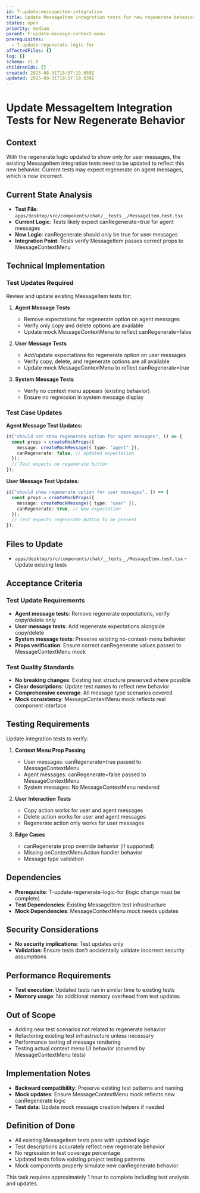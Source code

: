 ```yaml
---
id: T-update-messageitem-integration
title: Update MessageItem integration tests for new regenerate behavior
status: open
priority: medium
parent: F-update-message-context-menu
prerequisites:
  - T-update-regenerate-logic-for
affectedFiles: {}
log: []
schema: v1.0
childrenIds: []
created: 2025-08-31T18:57:19.659Z
updated: 2025-08-31T18:57:19.659Z
---
```


# Update MessageItem Integration Tests for New Regenerate Behavior

## Context

With the regenerate logic updated to show only for user messages, the existing MessageItem integration tests need to be updated to reflect this new behavior. Current tests may expect regenerate on agent messages, which is now incorrect.

## Current State Analysis

- **Test File**: `apps/desktop/src/components/chat/__tests__/MessageItem.test.tsx`
- **Current Logic**: Tests likely expect canRegenerate=true for agent messages
- **New Logic**: canRegenerate should only be true for user messages
- **Integration Point**: Tests verify MessageItem passes correct props to MessageContextMenu

## Technical Implementation

### Test Updates Required

Review and update existing MessageItem tests for:

1. **Agent Message Tests**
   - Remove expectations for regenerate option on agent messages
   - Verify only copy and delete options are available
   - Update mock MessageContextMenu to reflect canRegenerate=false

2. **User Message Tests**
   - Add/update expectations for regenerate option on user messages
   - Verify copy, delete, and regenerate options are all available
   - Update mock MessageContextMenu to reflect canRegenerate=true

3. **System Message Tests**
   - Verify no context menu appears (existing behavior)
   - Ensure no regression in system message display

### Test Case Updates

**Agent Message Test Updates:**

```typescript
it("should not show regenerate option for agent messages", () => {
  const props = createMockProps({
    message: createMockMessage({ type: "agent" }),
    canRegenerate: false, // Updated expectation
  });
  // Test expects no regenerate button
});
```

**User Message Test Updates:**

```typescript
it("should show regenerate option for user messages", () => {
  const props = createMockProps({
    message: createMockMessage({ type: "user" }),
    canRegenerate: true, // New expectation
  });
  // Test expects regenerate button to be present
});
```

## Files to Update

- `apps/desktop/src/components/chat/__tests__/MessageItem.test.tsx` - Update existing tests

## Acceptance Criteria

### Test Update Requirements

- **Agent message tests**: Remove regenerate expectations, verify copy/delete only
- **User message tests**: Add regenerate expectations alongside copy/delete
- **System message tests**: Preserve existing no-context-menu behavior
- **Props verification**: Ensure correct canRegenerate values passed to MessageContextMenu mock

### Test Quality Standards

- **No breaking changes**: Existing test structure preserved where possible
- **Clear descriptions**: Update test names to reflect new behavior
- **Comprehensive coverage**: All message type scenarios covered
- **Mock consistency**: MessageContextMenu mock reflects real component interface

## Testing Requirements

Update integration tests to verify:

1. **Context Menu Prop Passing**
   - User messages: canRegenerate=true passed to MessageContextMenu
   - Agent messages: canRegenerate=false passed to MessageContextMenu
   - System messages: No MessageContextMenu rendered

2. **User Interaction Tests**
   - Copy action works for user and agent messages
   - Delete action works for user and agent messages
   - Regenerate action only works for user messages

3. **Edge Cases**
   - canRegenerate prop override behavior (if supported)
   - Missing onContextMenuAction handler behavior
   - Message type validation

## Dependencies

- **Prerequisite**: T-update-regenerate-logic-for (logic change must be complete)
- **Test Dependencies**: Existing MessageItem test infrastructure
- **Mock Dependencies**: MessageContextMenu mock needs updates

## Security Considerations

- **No security implications**: Test updates only
- **Validation**: Ensure tests don't accidentally validate incorrect security assumptions

## Performance Requirements

- **Test execution**: Updated tests run in similar time to existing tests
- **Memory usage**: No additional memory overhead from test updates

## Out of Scope

- Adding new test scenarios not related to regenerate behavior
- Refactoring existing test infrastructure unless necessary
- Performance testing of message rendering
- Testing actual context menu UI behavior (covered by MessageContextMenu tests)

## Implementation Notes

- **Backward compatibility**: Preserve existing test patterns and naming
- **Mock updates**: Ensure MessageContextMenu mock reflects new canRegenerate logic
- **Test data**: Update mock message creation helpers if needed

## Definition of Done

- All existing MessageItem tests pass with updated logic
- Test descriptions accurately reflect new regenerate behavior
- No regression in test coverage percentage
- Updated tests follow existing project testing patterns
- Mock components properly simulate new canRegenerate behavior

This task requires approximately 1 hour to complete including test analysis and updates.
